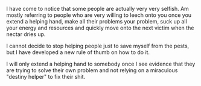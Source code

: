 I have come to notice that some people are actually very very selfish. Am mostly referring to people who are very willing to leech onto you once you extend a helping hand, make all their problems your problem, suck up all your energy and resources and quickly move onto the next victim when the nectar dries up. 

I cannot decide to stop helping people just to save myself from the pests, but I have developed a new rule of thumb on how to do it.

I will only extend a helping hand to somebody once I see evidence that they are trying to solve their own problem and not relying on a miraculous "destiny helper" to fix their shit. 